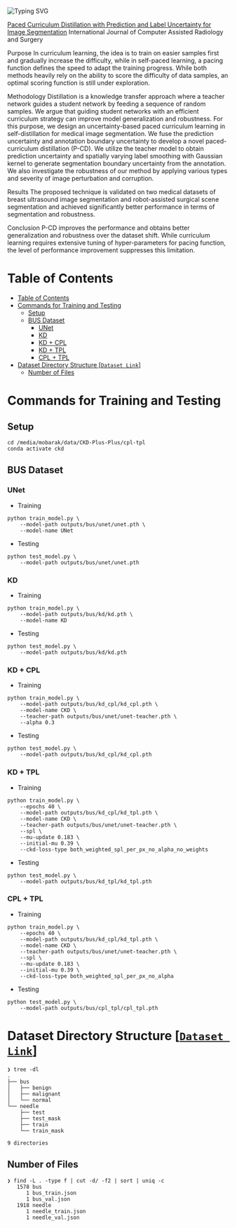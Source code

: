 <a>
    <img src="https://readme-typing-svg.demolab.com?font=Georgia&size=50&duration=2000&pause=500&multiline=true&width=1600&height=80&lines=Paced Curriculum Distillation" alt="Typing SVG" />
</a>

[Paced Curriculum Distillation with Prediction and Label Uncertainty for Image Segmentation]([url](https://www.springerprofessional.de/en/paced-curriculum-distillation-with-prediction-and-label-uncertai/24089586))
International Journal of Computer Assisted Radiology and Surgery


Purpose
In curriculum learning, the idea is to train on easier samples first and gradually increase the difficulty, while in self-paced learning, a pacing function defines the speed to adapt the training progress. While both methods heavily rely on the ability to score the difficulty of data samples, an optimal scoring function is still under exploration.

Methodology
Distillation is a knowledge transfer approach where a teacher network guides a student network by feeding a sequence of random samples. We argue that guiding student networks with an efficient curriculum strategy can improve model generalization and robustness. For this purpose, we design an uncertainty-based paced curriculum learning in self-distillation for medical image segmentation. We fuse the prediction uncertainty and annotation boundary uncertainty to develop a novel paced-curriculum distillation (P-CD). We utilize the teacher model to obtain prediction uncertainty and spatially varying label smoothing with Gaussian kernel to generate segmentation boundary uncertainty from the annotation. We also investigate the robustness of our method by applying various types and severity of image perturbation and corruption.

Results
The proposed technique is validated on two medical datasets of breast ultrasound image segmentation and robot-assisted surgical scene segmentation and achieved significantly better performance in terms of segmentation and robustness.

Conclusion
P-CD improves the performance and obtains better generalization and robustness over the dataset shift. While curriculum learning requires extensive tuning of hyper-parameters for pacing function, the level of performance improvement suppresses this limitation.


# Table of Contents

- [Table of Contents](#table-of-contents)
- [Commands for Training and Testing](#commands-for-training-and-testing)
  - [Setup](#setup)
  - [BUS Dataset](#bus-dataset)
    - [UNet](#unet)
    - [KD](#kd)
    - [KD + CPL](#kd--cpl)
    - [KD + TPL](#kd--tpl)
    - [CPL + TPL](#cpl--tpl)
- [Dataset Directory Structure [`Dataset Link`]](#dataset-directory-structure-dataset-link)
  - [Number of Files](#number-of-files)

# Commands for Training and Testing

## Setup

```shell
cd /media/mobarak/data/CKD-Plus-Plus/cpl-tpl
conda activate ckd
```

## BUS Dataset

### UNet

- Training

```shell
python train_model.py \
    --model-path outputs/bus/unet/unet.pth \
    --model-name UNet
```

- Testing

```shell
python test_model.py \
    --model-path outputs/bus/unet/unet.pth
```

### KD

- Training

```shell
python train_model.py \
    --model-path outputs/bus/kd/kd.pth \
    --model-name KD
```

- Testing

```shell
python test_model.py \
    --model-path outputs/bus/kd/kd.pth
```

### KD + CPL

- Training

```shell
python train_model.py \
    --model-path outputs/bus/kd_cpl/kd_cpl.pth \
    --model-name CKD \
    --teacher-path outputs/bus/unet/unet-teacher.pth \
    --alpha 0.3
```

- Testing

```shell
python test_model.py \
    --model-path outputs/bus/kd_cpl/kd_cpl.pth
```

### KD + TPL

- Training

```shell
python train_model.py \
    --epochs 40 \
    --model-path outputs/bus/kd_cpl/kd_tpl.pth \
    --model-name CKD \
    --teacher-path outputs/bus/unet/unet-teacher.pth \
    --spl \
    --mu-update 0.183 \
    --initial-mu 0.39 \
    --ckd-loss-type both_weighted_spl_per_px_no_alpha_no_weights
```

- Testing

```shell
python test_model.py \
    --model-path outputs/bus/kd_tpl/kd_tpl.pth
```

### CPL + TPL

- Training

```shell
python train_model.py \
    --epochs 40 \
    --model-path outputs/bus/kd_cpl/kd_tpl.pth \
    --model-name CKD \
    --teacher-path outputs/bus/unet/unet-teacher.pth \
    --spl \
    --mu-update 0.183 \
    --initial-mu 0.39 \
    --ckd-loss-type both_weighted_spl_per_px_no_alpha
```

- Testing

```shell
python test_model.py \
    --model-path outputs/bus/cpl_tpl/cpl_tpl.pth
```

# Dataset Directory Structure [[`Dataset Link`](https://drive.google.com/file/d/1QZhJudi99giidfB6Uej6qQ4SyUc6Irrr/view?usp=sharing)]

```
❯ tree -dl
.
├── bus
│   ├── benign
│   ├── malignant
│   └── normal
└── needle
    ├── test
    ├── test_mask
    ├── train
    └── train_mask

9 directories
```

## Number of Files

```
❯ find -L . -type f | cut -d/ -f2 | sort | uniq -c
   1578 bus
      1 bus_train.json
      1 bus_val.json
   1918 needle
      1 needle_train.json
      1 needle_val.json
```
